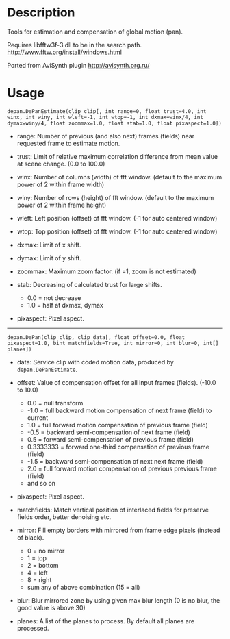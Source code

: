 Description
===========

Tools for estimation and compensation of global motion (pan).

Requires libfftw3f-3.dll to be in the search path. http://www.fftw.org/install/windows.html

Ported from AviSynth plugin http://avisynth.org.ru/


Usage
=====

    depan.DePanEstimate(clip clip[, int range=0, float trust=4.0, int winx, int winy, int wleft=-1, int wtop=-1, int dxmax=winx/4, int dymax=winy/4, float zoommax=1.0, float stab=1.0, float pixaspect=1.0])

* range: Number of previous (and also next) frames (fields) near requested frame to estimate motion.

* trust: Limit of relative maximum correlation difference from mean value at scene change. (0.0 to 100.0)

* winx: Number of columns (width) of fft window. (default to the maximum power of 2 within frame width)

* winy: Number of rows (height) of fft window. (default to the maximum power of 2 within frame height)

* wleft: Left position (offset) of fft window. (-1 for auto centered window)

* wtop: Top position (offset) of fft window. (-1 for auto centered window)

* dxmax: Limit of x shift.

* dymax: Limit of y shift.

* zoommax: Maximum zoom factor. (if =1, zoom is not estimated)

* stab: Decreasing of calculated trust for large shifts.
  * 0.0 = not decrease
  * 1.0 = half at dxmax, dymax

* pixaspect: Pixel aspect.

---

    depan.DePan(clip clip, clip data[, float offset=0.0, float pixaspect=1.0, bint matchfields=True, int mirror=0, int blur=0, int[] planes])

* data: Service clip with coded motion data, produced by `depan.DePanEstimate`.

* offset: Value of compensation offset for all input frames (fields). (-10.0 to 10.0)
  * 0.0 = null transform
  * -1.0 = full backward motion compensation of next frame (field) to current
  * 1.0 = full forward motion compensation of previous frame (field)
  * -0.5 = backward semi-compensation of next frame (field)
  * 0.5 = forward semi-compensation of previous frame (field)
  * 0.3333333 = forward one-third compensation of previous frame (field)
  * -1.5 = backward semi-compensation of next next frame (field)
  * 2.0 = full forward motion compensation of previous previous frame (field)
  * and so on

* pixaspect: Pixel aspect.

* matchfields: Match vertical position of interlaced fields for preserve fields order, better denoising etc.

* mirror: Fill empty borders with mirrored from frame edge pixels (instead of black).
  * 0 = no mirror
  * 1 = top
  * 2 = bottom
  * 4 = left
  * 8 = right
  * sum any of above combination (15 = all)

* blur: Blur mirrored zone by using given max blur length (0 is no blur, the good value is above 30)

* planes: A list of the planes to process. By default all planes are processed.
